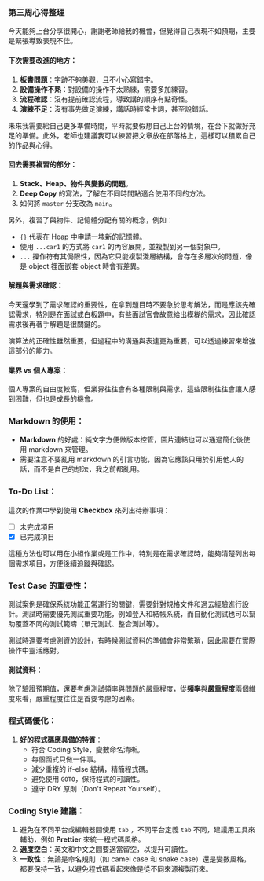 ### 第三周心得整理

今天能夠上台分享很開心，謝謝老師給我的機會，但覺得自己表現不如預期，主要是緊張導致表現不佳。

#### 下次需要改進的地方：
1. **板書問題**：字跡不夠美觀，且不小心寫錯字。
2. **設備操作不熟**：對設備的操作不太熟練，需要多加練習。
3. **流程確認**：沒有提前確認流程，導致講的順序有點奇怪。
4. **演練不足**：沒有事先做足演練，講話時經常卡詞，甚至說錯話。

未來我需要給自己更多準備時間，平時就要假想自己上台的情境，在台下就做好充足的準備。此外，老師也建議我可以練習把文章放在部落格上，這樣可以積累自己的作品與心得。

#### 回去需要複習的部分：
1. **Stack、Heap、物件與變數的問題**。
2. **Deep Copy** 的寫法，了解在不同時間點適合使用不同的方法。
3. 如何將 `master` 分支改為 `main`。

另外，複習了與物件、記憶體分配有關的概念，例如：
- `{}` 代表在 Heap 中申請一塊新的記憶體。
- 使用 `...car1` 的方式將 `car1` 的內容展開，並複製到另一個對象中。
- `...` 操作符有其侷限性，因為它只能複製淺層結構，會存在多層次的問題，像是 object 裡面嵌套 object 時會有差異。

#### 解題與需求確認：
今天還學到了需求確認的重要性，在拿到題目時不要急於思考解法，而是應該先確認需求，特別是在面試或白板題中，有些面試官會故意給出模糊的需求，因此確認需求後再著手解題是很關鍵的。

演算法的正確性雖然重要，但過程中的溝通與表達更為重要，可以透過練習來增強這部分的能力。

#### 業界 vs 個人專案：
個人專案的自由度較高，但業界往往會有各種限制與需求，這些限制往往會讓人感到困難，但也是成長的機會。

### Markdown 的使用：
- **Markdown** 的好處：純文字方便做版本控管，圖片連結也可以通過簡化後使用 markdown 來管理。
- 需要注意不要亂用 markdown 的引言功能，因為它應該只用於引用他人的話，而不是自己的想法，我之前都亂用。

### To-Do List：
這次的作業中學到使用 **Checkbox** 來列出待辦事項：
- [ ] 未完成項目
- [x] 已完成項目

這種方法也可以用在小組作業或是工作中，特別是在需求確認時，能夠清楚列出每個需求項目，方便後續追蹤與確認。

### Test Case 的重要性：
測試案例是確保系統功能正常運行的關鍵，需要針對規格文件和過去經驗進行設計。測試時需要優先測試重要功能，例如登入和結帳系統，而自動化測試也可以幫助覆蓋不同的測試範疇（單元測試、整合測試等）。

測試時還要考慮測資的設計，有時候測試資料的準備會非常繁瑣，因此需要在實際操作中靈活應對。

#### 測試資料：
除了驗證預期值，還要考慮測試頻率與問題的嚴重程度，從**頻率**與**嚴重程度**兩個維度來看，嚴重程度往往是首要考慮的因素。

### 程式碼優化：
1. **好的程式碼應具備的特質**：
   - 符合 Coding Style，變數命名清晰。
   - 每個函式只做一件事。
   - 減少重複的 if-else 結構，精簡程式碼。
   - 避免使用 `GOTO`，保持程式的可讀性。
   - 遵守 DRY 原則（Don't Repeat Yourself）。

### Coding Style 建議：
1. 避免在不同平台或編輯器間使用 `tab` ，不同平台定義 `tab` 不同，建議用工具來輔助，例如 **Prettier** 來統一程式碼風格。
2. **適度空白**：英文和中文之間要適當留空，以提升可讀性。
3. **一致性**：無論是命名規則（如 camel case 和 snake case）還是變數風格，都要保持一致，以避免程式碼看起來像是從不同來源複製而來。


